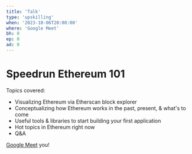```yaml
---
title: 'Talk'
type: 'upskilling'
when: '2023-10-06T20:00:00'
where: 'Google Meet'
bh: 0
ep: 0
ad: 0
---
```


# Speedrun Ethereum 101
Topics covered:
- Visualizing Ethereum via Etherscan block explorer
- Conceptualizing how Ethereum works in the past, present, & what's to come
- Useful tools & libraries to start building your first application
- Hot topics in Ethereum right now
- Q&A

[Google Meet](https://meet.google.com/yrn-epkx-tqv) you!
